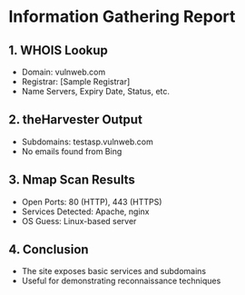 # Information Gathering Report

## 1. WHOIS Lookup
- Domain: vulnweb.com
- Registrar: [Sample Registrar]
- Name Servers, Expiry Date, Status, etc.

## 2. theHarvester Output
- Subdomains: testasp.vulnweb.com
- No emails found from Bing

## 3. Nmap Scan Results
- Open Ports: 80 (HTTP), 443 (HTTPS)
- Services Detected: Apache, nginx
- OS Guess: Linux-based server

## 4. Conclusion
- The site exposes basic services and subdomains
- Useful for demonstrating reconnaissance techniques
